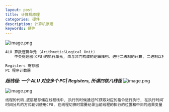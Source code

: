 ```yaml
---
layout: post
title: 计算机原理
categories: 硬件
description: 计算机原理
keywords: 硬件
---
```


<meta name="referrer" content="no-referrer"/>

![image.png](https://cdn.nlark.com/yuque/0/2021/png/659846/1637982258287-49caa973-2c78-462d-aa2d-e925d7d9d116.png#clientId=u9d2f4983-dd7d-4&from=paste&height=226&id=uaa31d07d&margin=%5Bobject%20Object%5D&name=image.png&originHeight=313&originWidth=701&originalType=binary&ratio=1&size=31364&status=done&style=none&taskId=u2b9ee5c1-0364-4ea6-8425-4fd7aa93da5&width=505.5)

```java
ALU 算数逻辑单元 (Arithmetic&Logical Unit)
    中央处理器(CPU)的执行单元, 由与非门构成的逻辑阵列。进行二级制的计算, 二进制以补码的形式来表示。

Registers 寄存器
PC 程序计数器


```

**_超线程: 一个 ALU 对应多个 PC| Registers, 所谓四核八线程_**
![image.png](https://cdn.nlark.com/yuque/0/2021/png/659846/1637982684941-aef6e0a5-bb9d-4def-9457-c07edaa2eeef.png#clientId=ua059ae58-5464-4&from=paste&height=193&id=u1e71ffe8&margin=%5Bobject%20Object%5D&name=image.png&originHeight=210&originWidth=581&originalType=binary&ratio=1&size=16793&status=done&style=none&taskId=u05467960-81ce-4588-a152-62355f98dba&width=533.5)

![image.png](https://cdn.nlark.com/yuque/0/2021/png/659846/1637983079049-6d7a7281-d52b-43cb-950b-1da203a49408.png#clientId=ua059ae58-5464-4&from=paste&height=272&id=u3d406df0&margin=%5Bobject%20Object%5D&name=image.png&originHeight=271&originWidth=511&originalType=binary&ratio=1&size=25352&status=done&style=none&taskId=u43ae333f-7608-4e76-9756-685786ae20e&width=512.5)

```java
线程的代码,底层是存储在线程栈中, 执行的时候通过PC获取对应的指令进行执行, 在执行时间T1后发生线程切换,去执行线程2, 线程1,2通过
时间分片的方式轮训使用CPU, 在线程切换时需要纪录当前线程的执行的位置和中间的结果变量 到内存中, 在线程恢复是便于恢复现场。
```

